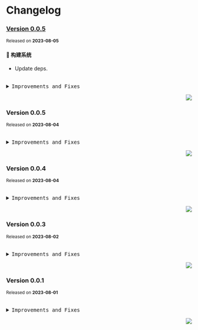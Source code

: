 # Changelog

### [Version&nbsp;0.0.5](https://github.com/h7ml/hooks/compare/v0.0.4...v0.0.5)
<sup>Released on **2023-08-05**</sup>


#### 👷 构建系统

- Update deps.


<br/>


<details>
<summary><kbd>Improvements and Fixes</kbd></summary>



#### Build system

* Update deps ([1e776d9](https://github.com/h7ml/hooks/commit/1e776d9))

</details>


<div align="right">

[![](https://img.shields.io/badge/-BACK_TO_TOP-151515?style=flat-square)](#readme-top)

</div>

### Version&nbsp;0.0.5
<sup>Released on **2023-08-04**</sup>


<br/>


<details>
<summary><kbd>Improvements and Fixes</kbd></summary>

</details>


<div align="right">

[![](https://img.shields.io/badge/-BACK_TO_TOP-151515?style=flat-square)](#readme-top)

</div>

### Version&nbsp;0.0.4
<sup>Released on **2023-08-04**</sup>


<br/>


<details>
<summary><kbd>Improvements and Fixes</kbd></summary>

</details>


<div align="right">

[![](https://img.shields.io/badge/-BACK_TO_TOP-151515?style=flat-square)](#readme-top)

</div>

### Version&nbsp;0.0.3
<sup>Released on **2023-08-02**</sup>


<br/>


<details>
<summary><kbd>Improvements and Fixes</kbd></summary>

</details>


<div align="right">

[![](https://img.shields.io/badge/-BACK_TO_TOP-151515?style=flat-square)](#readme-top)

</div>

### Version&nbsp;0.0.1
<sup>Released on **2023-08-01**</sup>


<br/>


<details>
<summary><kbd>Improvements and Fixes</kbd></summary>

</details>


<div align="right">

[![](https://img.shields.io/badge/-BACK_TO_TOP-151515?style=flat-square)](#readme-top)

</div>
